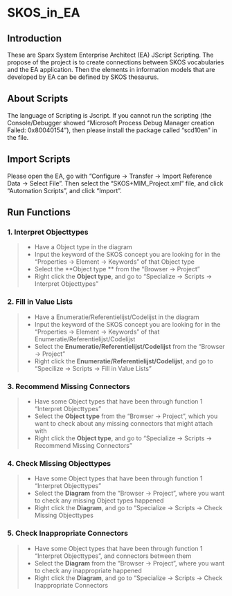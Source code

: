 # SKOS_in_EA

## Introduction
These are Sparx System Enterprise Architect (EA) JScript Scripting. The propose of the project is to create connections between SKOS vocabularies and the EA application. Then the elements in information models that are developed by EA can be defined by SKOS thesaurus.

## About Scripts
The language of Scripting is Jscript. If you cannot run the scripting (the Console/Debugger showed “Microsoft Process Debug Manager creation Failed: 0x80040154”), then please install the package called “scd10en” in the file.

## Import Scripts
Please open the EA, go with “Configure -> Transfer -> Import Reference Data -> Select File”. Then select the “SKOS+MIM_Project.xml” file, and click “Automation Scripts”, and click “Import”.

## Run Functions

### 1. Interpret Objecttypes
> * Have a Object type in the diagram
> * Input the keyword of the SKOS concept you are looking for in the “Properties -> Element -> Keywords” of that Object type
> * Select the **Object type ** from the “Browser -> Project”
> * Right click the **Object type**, and go to “Specialize -> Scripts -> Interpret Objecttypes”

### 2. Fill in Value Lists
> * Have a Enumeratie/Referentielijst/Codelijst in the diagram
> * Input the keyword of the SKOS concept you are looking for in the “Properties -> Element -> Keywords” of that Enumeratie/Referentielijst/Codelijst
> * Select the **Enumeratie/Referentielijst/Codelijst** from the “Browser -> Project”
> * Right click the **Enumeratie/Referentielijst/Codelijst**, and go to “Specilize -> Scripts -> Fill in Value Lists”

### 3. Recommend Missing Connectors
> * Have some Object types that have been through function 1 “Interpret Objecttypes”
> * Select the **Object type** from the “Browser -> Project”, which you want to check about any missing connectors that might attach with
> * Right click the **Object type**, and go to “Specialize -> Scripts -> Recommend Missing Connectors”

### 4. Check Missing Objecttypes
> * Have some Object types that have been through function 1 “Interpret Objecttypes”
> * Select the **Diagram** from the “Browser -> Project”, where you want to check any missing Object types happened
> * Right click the **Diagram**, and go to “Specialize -> Scripts -> Check Missing Objecttypes

### 5. Check Inappropriate Connectors
> * Have some Object types that have been through function 1 “Interpret Objecttypes”, and connectors between them
> * Select the **Diagram** from the “Browser -> Project”, where you want to check any inappropriate happened
> * Right click the **Diagram**, and go to “Specialize -> Scripts -> Check Inappropriate Connectors
